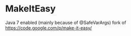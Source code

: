 MakeItEasy
==========

Java 7 enabled (mainly because of @SafeVarArgs) fork of https://code.google.com/p/make-it-easy/
